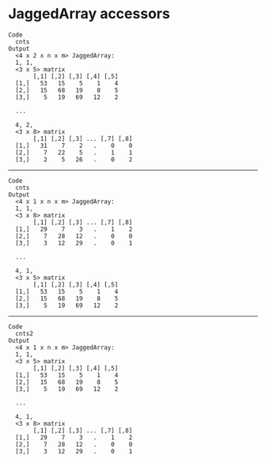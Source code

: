 # JaggedArray accessors

    Code
      cnts
    Output
      <4 x 2 x n x m> JaggedArray:
      1, 1,
      <3 x 5> matrix
           [,1] [,2] [,3] [,4] [,5]
      [1,]   53   15    5    1    4
      [2,]   15   68   19    8    5
      [3,]    5   19   69   12    2
      
      ...
      
      4, 2,
      <3 x 8> matrix
           [,1] [,2] [,3] ... [,7] [,8]
      [1,]   31    7    2   .    0    0
      [2,]    7   22    5   .    1    1
      [3,]    2    5   26   .    0    2
      

---

    Code
      cnts
    Output
      <4 x 1 x n x m> JaggedArray:
      1, 1,
      <3 x 8> matrix
           [,1] [,2] [,3] ... [,7] [,8]
      [1,]   29    7    3   .    1    2
      [2,]    7   28   12   .    0    0
      [3,]    3   12   29   .    0    1
      
      ...
      
      4, 1,
      <3 x 5> matrix
           [,1] [,2] [,3] [,4] [,5]
      [1,]   53   15    5    1    4
      [2,]   15   68   19    8    5
      [3,]    5   19   69   12    2
      

---

    Code
      cnts2
    Output
      <4 x 1 x n x m> JaggedArray:
      1, 1,
      <3 x 5> matrix
           [,1] [,2] [,3] [,4] [,5]
      [1,]   53   15    5    1    4
      [2,]   15   68   19    8    5
      [3,]    5   19   69   12    2
      
      ...
      
      4, 1,
      <3 x 8> matrix
           [,1] [,2] [,3] ... [,7] [,8]
      [1,]   29    7    3   .    1    2
      [2,]    7   28   12   .    0    0
      [3,]    3   12   29   .    0    1
      

